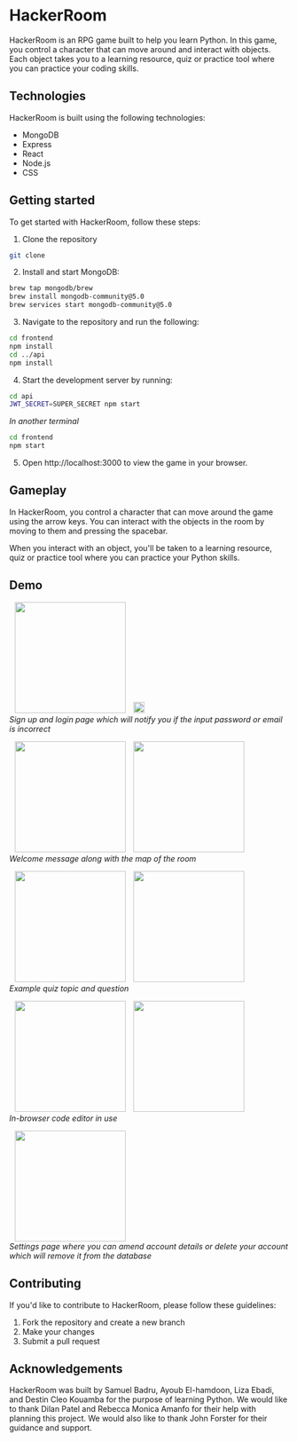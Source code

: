 # HackerRoom

HackerRoom is an RPG game built to help you learn Python. In this game, you control a character that can move around and interact with objects. Each object takes you to a learning resource, quiz or practice tool where you can practice your coding skills.

## Technologies
HackerRoom is built using the following technologies:

- MongoDB
- Express
- React
- Node.js
- CSS

## Getting started
To get started with HackerRoom, follow these steps:

1. Clone the repository
```bash
git clone
```
2. Install and start MongoDB:
```bash
brew tap mongodb/brew
brew install mongodb-community@5.0
brew services start mongodb-community@5.0
```
3. Navigate to the repository and run the following:
```bash
cd frontend
npm install
cd ../api
npm install
```
4. Start the development server by running:
```bash
cd api
JWT_SECRET=SUPER_SECRET npm start
```
  *In another terminal*
```bash
cd frontend
npm start
```
5. Open http://localhost:3000 to view the game in your browser.

## Gameplay
In HackerRoom, you control a character that can move around the game using the arrow keys. You can interact with the objects in the room by moving to them and pressing the spacebar.

When you interact with an object, you'll be taken to a learning resource, quiz or practice tool where you can practice your Python skills. 

## Demo
<p float="left">
  <img height="200" hspace="10" src="https://github.com/lizaebadi/HackerRoom/assets/111182585/1336ff12-65a1-4ec5-ab62-bfb93966342b">
  <img height="20"  src="https://github.com/lizaebadi/HackerRoom/assets/111182585/722be085-77ed-4af3-964c-72c11efe36cb"><br/>
  <em>Sign up and login page which will notify you if the input password or email is incorrect</em>
</p>

<p float="left">
  <img  height="200" hspace="10" src="https://github.com/lizaebadi/HackerRoom/assets/111182585/e2a5973e-9cd0-4023-82ed-f5b6759c2814" >
  <img height="200" src="https://github.com/lizaebadi/HackerRoom/assets/111182585/71ece715-c250-4235-9779-25d1a78e73a5" ><br/>
   <em>Welcome message along with the map of the room</em>
</p>

<p float="left">
  <img  height="200" hspace="10" src="https://github.com/lizaebadi/HackerRoom/assets/111182585/32a08b09-3a65-4b3b-b239-6e2413d11cfa" >
  <img height="200" src="https://github.com/lizaebadi/HackerRoom/assets/111182585/d9e5aa3a-fb8a-438c-9f43-4c9b45a196eb" ><br/>
  <em>Example quiz topic and question</em>
</p>

<p float="left">
  <img  height="200" hspace="10" src="https://github.com/lizaebadi/HackerRoom/assets/111182585/b04d29ff-3b99-4042-a3d9-3798153f7f37" >
  <img height="200" src="https://github.com/lizaebadi/HackerRoom/assets/111182585/d6dc5e86-707f-46ff-9014-aed3d41d8267" ><br/>
  <em>In-browser code editor in use</em>
</p>

<p float="left">
  <img  height="200" hspace="10" src="https://github.com/lizaebadi/HackerRoom/assets/111182585/b6436399-57ec-4b23-ac24-39aec2a42cc0" ><br/>
  <em>Settings page where you can amend account details or delete your account which will remove it from the database</em>
</p>

## Contributing
If you'd like to contribute to HackerRoom, please follow these guidelines:

1. Fork the repository and create a new branch
2. Make your changes
3. Submit a pull request

## Acknowledgements
HackerRoom was built by Samuel Badru, Ayoub El-hamdoon, Liza Ebadi, and Destin Cleo Kouamba for the purpose of learning Python. We would like to thank Dilan Patel and Rebecca Monica Amanfo for their help with planning this project. We would also like to thank John Forster for their guidance and support. 
